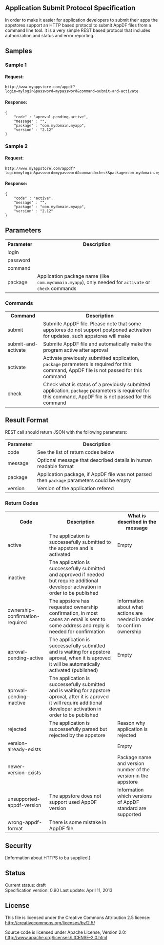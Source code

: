 Application Submit Protocol Specification
-------------

In order to make it easier for application developers to submit their apps the appstores support an HTTP based 
protocol to submit AppDF files from a command line tool. It is a very simple REST based protocol that includes
authorization and status and error reporting. 


Samples
-------------

### Sample 1
#### Request:
```
http://www.myappstore.com/appdf?login=mylogin&password=mypassword&command=submit-and-activate
```

#### Response:
```
{
    "code" : "aproval-pending-active", 
    "message" : "",
    "package" : "com.mydomain.myapp",
    "version" : "2.12"
}
```

### Sample 2
#### Request:
```
http://www.myappstore.com/appdf?login=mylogin&password=mypassword&command=check&package=com.mydomain.myapp
```

#### Response:
```
{
    "code" : "active", 
    "message" : "",
    "package" : "com.mydomain.myapp",
    "version" : "2.12"
}
```

Parameters
-------------
<table>
  <tr>
    <th>Parameter</th>
    <th>Description</th>
  </tr>
  <tr>
    <td>login</td>
    <td></td>
  </tr>
  <tr>
    <td>password</td>
    <td></td>
  </tr>
  <tr>
    <td>command</td>
    <td></td>
  </tr>
  <tr>
    <td>package</td>
    <td>Application package name (like <code>com.mydomain.myapp</code>), only needed for <code>activate</code> or <code>check</code> commands</td>
  </tr>
</table>

### Commands
<table>
  <tr>
    <th>Command</th>
    <th>Description</th>
  </tr>
  <tr>
    <td>submit</td>
    <td>Submite AppDF file. Please note that some appstores do not support postponed activation for updates, such appstores will make </td>
  </tr>
  <tr>
    <td>submit-and-activate</td>
    <td>Submite AppDF file and automatically make the program active after aproval</td>
  </tr>
  <tr>
    <td>activate</td>
    <td>Activate previously submitted application, <code>package</code> parameters is required for this command, AppDF file is not passed for this command</td>
  </tr>
  <tr>
    <td>check</td>
    <td>Check what is status of a previously submitted application, <code>package</code> parameters is required for this command, AppDF file is not passed for this command</td>
  </tr>
</table>

Result Format
-------------

REST call should return JSON with the following parameters:
<table>
  <tr>
    <th>Parameter</th>
    <th>Description</th>
  </tr>
  <tr>
    <td>code</td>
    <td>See the list of return codes below</td>
  </tr>
  <tr>
    <td>message</td>
    <td>Optional message that described details in human readable format</td>
  </tr>
  <tr>
    <td>package</td>
    <td>Application package, if AppDF file was not parsed then <code>package</code> parameters could be empty</td>
  </tr>
  <tr>
    <td>version</td>
    <td>Version of the application refered</td>
  </tr>
</table>

### Return Codes
<table>
  <tr>
    <th>Code</th>
    <th>Description</th>
    <th>What is described in the message</th>
  </tr>
  <tr>
    <td>active</td>
    <td>The application is successefully submitted to the appstore and is activated</td>
    <td>Empty</td>
  </tr>
  <tr>
    <td>inactive</td>
    <td>The application is successefully submitted and approved if needed but require additional developer activation in order to be published</td>
    <td></td>
  </tr>
  <tr>
    <td>ownership-confirmation-required</td>
    <td>The appstore has requested ownership confirmation, in most cases an email is sent to some address and reply is needed for confirmation</td>
    <td>Information about what actions are needed in order to confirm ownership</td>
  </tr>
  <tr>
    <td>aproval-pending-active</td>
    <td>The application is successefully submitted and is waiting for appstore aproval, when it is aproved it will be automatically activated (published)</td>
    <td>Empty</td>
  </tr>
  <tr>
    <td>aproval-pending-inactive</td>
    <td>The application is successefully submitted and is waiting for appstore aproval, after it is aproved it will require additional developer activation in order to be published</td>
    <td></td>
  </tr>
  <tr>
    <td>rejected</td>
    <td>The application is successefully parsed but rejected by the appstore</td>
    <td>Reason why application is rejected</td>
  </tr>
  <tr>
    <td>version-already-exists</td>
    <td></td>
    <td>Empty</td>
  </tr>
  <tr>
    <td>newer-version-exists</td>
    <td></td>
    <td>Package name and version number of the version in the appstore</td>
  </tr>
  <tr>
    <td>unsupported-appdf-version</td>
    <td>The appstore does not support used AppDF version</td>
    <td>Information which versions of AppDF standard are supported</td>
  </tr>
  <tr>
    <td>wrong-appdf-format</td>
    <td>There is some mistake in AppDF file</td>
    <td></td>
  </tr>
</table>

Security
-------------
[Information about HTTPS to bu supplied.]

Status
-------------
Current status: draft  
Specification version: 0.90
Last update: April 11, 2013  

License
-------------
This file is licensed under the Creative Commons Attribution 2.5 license:  
http://creativecommons.org/licenses/by/2.5/

Source code is licensed under Apache License, Version 2.0:  
http://www.apache.org/licenses/LICENSE-2.0.html
